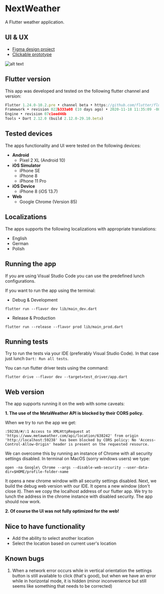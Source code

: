 # NextWeather

A Flutter weather application.

## UI & UX
- [Figma design project](https://www.figma.com/file/PdF4XmYoXR4f4v0cZvc7Z0/Weather-App?node-id=0%3A1)
- [Clickable prototype](https://www.figma.com/proto/PdF4XmYoXR4f4v0cZvc7Z0/Weather-App?node-id=2%3A1338&viewport=-99%2C328%2C0.45586439967155457&scaling=scale-down) 

![alt text](https://mir-cdn.behance.net/v1/rendition/project_modules/fs/f9aa7f108007931.5fb4334bef868.png)

## Flutter version

This app was developed and tested on the following flutter channel and version:
```javascript
Flutter 1.24.0-10.2.pre • channel beta • https://github.com/flutter/flutter.git
Framework • revision 022b333a08 (10 days ago) • 2020-11-18 11:35:09 -0800
Engine • revision 07c1eed46b
Tools • Dart 2.12.0 (build 2.12.0-29.10.beta)
```

## Tested devices

The apps functionality and UI were tested on the following devices:
- **Android**
    - Pixel 2 XL (Android 10)
- **iOS Simulator**
    - iPhone SE
    - iPhone 8
    - iPhone 11 Pro
- **iOS Device**
    - iPhone 8 (iOS 13.7)
- **Web**
    - Google Chrome (Version 85)

## Localizations

The apps supports the following localizations with appropriate translations:
- English
- German
- Polish

## Running the app
If you are using Visual Studio Code you can use the predefined lunch configurations. 

If you want to run the app using the terminal:
- Debug & Development
```
flutter run --flavor dev lib/main_dev.dart
```
- Release & Production
```
flutter run --release --flavor prod lib/main_prod.dart
```
    
## Running tests
Try to run the tests via your IDE (preferably Visual Studio Code). In that case just lunch `Dart: Run all tests`. 

You can run flutter driver tests using the command:
```
flutter drive --flavor dev --target=test_driver/app.dart
```

## Web version

The app supports running it on the web with some caveats:

**1. The use of the MetaWeather API is blocked by their CORS policy.** 

When we try to run the app we get:
```
:59238/#/:1 Access to XMLHttpRequest at 'https://www.metaweather.com/api/location/638242' from origin 'http://localhost:59238' has been blocked by CORS policy: No 'Access-Control-Allow-Origin' header is present on the requested resource.
```
We can overcome this by running an instance of Chrome with all security settings disabled. In terminal on MacOS (sorry windows users) we type:
```
open -na Google\ Chrome --args --disable-web-security --user-data-dir=$HOME/profile-folder-name
```
It opens a new chrome window with all security settings disabled. Next, we build the debug web version with our IDE. It opens a new window (don't close it). Then we copy the localhost address of our flutter app. We try to lunch the address in the chrome instance with disabled security. The app should now work. 

**2. Of course the UI was not fully optimized for the web!** 

## Nice to have functionality
- Add the ability to select another location
- Select the location based on current user's location

## Known bugs
1. When a network error occurs while in vertical orientation the settings button is still available to click (that's good), but when we have an error while in horizontal mode, it is hidden (minor inconvenience but still seems like something that needs to be corrected)
